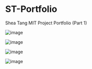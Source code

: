 # ST-Portfolio
Shea Tang MIT Project Portfolio (Part 1) 


![image](https://user-images.githubusercontent.com/101611557/170505805-a5e71011-6016-4078-8f42-86ddd28a243d.png)



![image](https://user-images.githubusercontent.com/101611557/170505942-253be62f-af2b-4258-b94d-9032b7a19350.png)



![image](https://user-images.githubusercontent.com/101611557/170506146-bf761239-1447-4de5-839b-3cfda87b41d8.png)



![image](https://user-images.githubusercontent.com/101611557/170506286-a97a6c02-c33a-443a-be5f-3977179e0deb.png)
